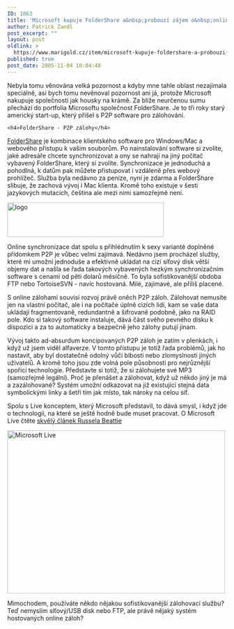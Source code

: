 ```yaml
---
ID: 1863
title: 'Microsoft kupuje FolderShare a&nbsp;probouzí zájem o&nbsp;online P2P zálohy'
author: Patrick Zandl
post_excerpt: ""
layout: post
oldlink: >
  https://www.marigold.cz/item/microsoft-kupuje-foldershare-a-probouzi-zajem-o-online-p2p-zalohy
published: true
post_date: 2005-11-04 10:04:48
---
```

<p>Nebyla tomu věnována velká pozornost a kdyby mne tahle oblast nezajímala speciálně, asi bych tomu nevěnoval pozornost ani já, protože Microsoft nakupuje společnosti jak housky na krámě. Za blíže neurčenou sumu přechází do portfolia Microsoftu společnost FolderShare. Je to tři roky starý americký start-up, který přišel s P2P software pro zálohování. </p>

	<h4>FolderShare - P2P zálohy</h4>
<p><a href="http://www.foldershare.com">FolderShare</a> je kombinace klientského software pro Windows/Mac a webového přístupu k vašim souborům. Po nainstalování software si zvolíte, jaké adresáře chcete synchronizovat a ony se nahrají na jiný počítač vybavený FolderShare, který si zvolíte. Synchronizace je jednoduchá a pohodlná, k datům pak můžete přistupovat i vzdáleně přes webový prohlížeč. Služba byla nedávno za peníze, nyní je zdarma a FolderShare slibuje, že zachová vývoj i Mac klienta. Kromě toho existuje v šesti jazykových mutacích, čeština ale mezi nimi samozřejmě není. </p>

<p><img src="/wp-content/uploads/20051104-fullBlueLogoFade.jpg" alt="logo" width="359" height="79" /></p>

<p>Online synchronizace dat spolu s přihlédnutím k sexy variantě doplněné přídomkem P2P je vůbec velmi zajímavá. Nedávno jsem procházel služby, které mi umožní jednoduše a efektivně ukládat na cizí síťový disk větší objemy dat a našla se řada takových vybavených hezkým synchronizačním software s cenami od pěti dolarů měsíčně. To byla sofistikovanější obdoba FTP nebo TortoiseSVN - navíc hostovaná. Milé, zajímavé, ale příliš placené. </p>

<p>S online zálohami souvisí rozvoj právě oněch P2P záloh. Zálohovat nemusíte jen na vlastní počítač, ale i na počítače úplně cizích lidí, kam se vaše data ukládají fragmentovaně, redundantně a šifrovaně podobně, jako na RAID pole. Kdo si takový software instaluje, dává část svého pevného disku k dispozici a za to automaticky a bezpečně jeho zálohy putují jinam. </p>

<p>Vývoj takto ad-absurdum koncipovaných P2P záloh je zatím v plenkách, i když už jsem viděl alfaverze. V tomto přístupu je totiž řada problémů, jak ho nastavit, aby byl dostatečně odolný vůči blbosti nebo zlomyslnosti jiných uživatelů. A kromě toho jsou zde volná pole působnosti pro nejrůznější spořící technologie. Představte si totiž, že si zálohujete své MP3 (samozřejmě legální). Proč je přenášet a zálohovat, když už někdo jiný je má a zazálohované? Systém umožní odkazovat na již existující stejná data symbolickými linky a šetří tím jak místo, tak nároky na celou síť. </p>

<p>Spolu s Live konceptem, který Microsoft představil, to dává smysl, i když jde o technologii, na které se ještě hodně bude muset pracovat. O Microsoft Live čtěte <a href="http://www.russellbeattie.com/notebook/1008671.html">skvělý článek Russela Beattie</a> </p>

<p><img src="/wp-content/uploads/20051104-58697220_0f5db5fe00-1.jpg" alt="Microsoft Live" width="500" height="374" /></p>

<p>Mimochodem, používáte někdo nějakou sofistikovanější zálohovací službu? Teď nemyslím síťový/USB disk nebo FTP, ale právě nějaký systém hostovaných online záloh?
</p>
